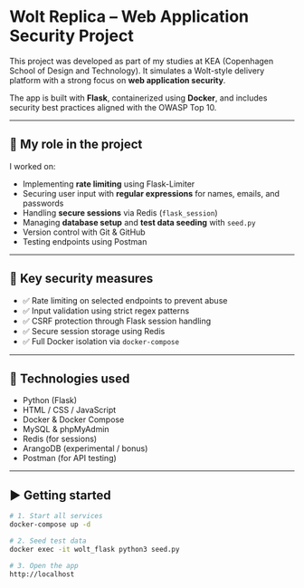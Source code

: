 # Wolt Replica – Web Application Security Project

This project was developed as part of my studies at KEA (Copenhagen School of Design and Technology). It simulates a Wolt-style delivery platform with a strong focus on **web application security**.

The app is built with **Flask**, containerized using **Docker**, and includes security best practices aligned with the OWASP Top 10.

---

## 💼 My role in the project

I worked on:

- Implementing **rate limiting** using Flask-Limiter
- Securing user input with **regular expressions** for names, emails, and passwords
- Handling **secure sessions** via Redis (`flask_session`)
- Managing **database setup** and **test data seeding** with `seed.py`
- Version control with Git & GitHub
- Testing endpoints using Postman

---

## 🔐 Key security measures

- ✅ Rate limiting on selected endpoints to prevent abuse
- ✅ Input validation using strict regex patterns
- ✅ CSRF protection through Flask session handling
- ✅ Secure session storage using Redis
- ✅ Full Docker isolation via `docker-compose`

---

## 🧱 Technologies used

- Python (Flask)
- HTML / CSS / JavaScript
- Docker & Docker Compose
- MySQL & phpMyAdmin
- Redis (for sessions)
- ArangoDB (experimental / bonus)
- Postman (for API testing)

---

## ▶️ Getting started

```bash
# 1. Start all services
docker-compose up -d

# 2. Seed test data
docker exec -it wolt_flask python3 seed.py

# 3. Open the app
http://localhost

